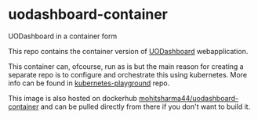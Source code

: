 # uodashboard-container
UODashboard in a container form

This repo contains the container version of [UODashboard](https://github.com/Mohitsharma44/uodashboard) webapplication.

This container can, ofcourse, run as is but the main reason for creating a separate repo is to configure and orchestrate this using kubernetes. More info can be found in [kubernetes-playground](https://github.com/Mohitsharma44/kubernetes-playground/tree/master/webapp) repo.

This image is also hosted on dockerhub [mohitsharma44/uodashboard-container](https://hub.docker.com/r/mohitsharma44/uodashboard-container/) and can be pulled directly from there if you don't want to build it.
